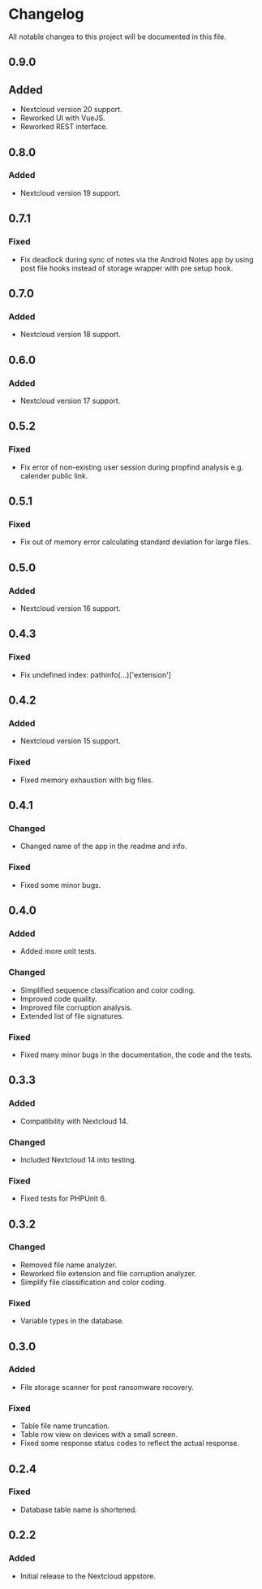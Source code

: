 # Changelog

All notable changes to this project will be documented in this file.

## 0.9.0

## Added

- Nextcloud version 20 support.
- Reworked UI with VueJS.
- Reworked REST interface.

## 0.8.0

### Added

- Nextcloud version 19 support.

## 0.7.1

### Fixed

- Fix deadlock during sync of notes via the Android Notes app by using post file hooks instead of storage wrapper with pre setup hook.

## 0.7.0

### Added

- Nextcloud version 18 support.

## 0.6.0

### Added

- Nextcloud version 17 support.

## 0.5.2

### Fixed

- Fix error of non-existing user session during propfind analysis e.g. calender public link.

## 0.5.1

### Fixed

- Fix out of memory error calculating standard deviation for large files.

## 0.5.0

### Added

- Nextcloud version 16 support.

## 0.4.3

### Fixed

- Fix undefined index: pathinfo(...)['extension']

## 0.4.2

### Added

- Nextcloud version 15 support.

### Fixed

- Fixed memory exhaustion with big files.

## 0.4.1

### Changed

- Changed name of the app in the readme and info.

### Fixed

- Fixed some minor bugs.

## 0.4.0

### Added

- Added more unit tests.

### Changed

- Simplified sequence classification and color coding.
- Improved code quality.
- Improved file corruption analysis.
- Extended list of file signatures.

### Fixed

- Fixed many minor bugs in the documentation, the code and the tests.

## 0.3.3

### Added

- Compatibility with Nextcloud 14.

### Changed

- Included Nextcloud 14 into testing.

### Fixed

- Fixed tests for PHPUnit 6.

## 0.3.2

### Changed

- Removed file name analyzer.
- Reworked file extension and file corruption analyzer.
- Simplify file classification and color coding.

### Fixed

- Variable types in the database.

## 0.3.0

### Added

- File storage scanner for post ransomware recovery.

### Fixed

- Table file name truncation.
- Table row view on devices with a small screen.
- Fixed some response status codes to reflect the actual response.

## 0.2.4

### Fixed

- Database table name is shortened.

## 0.2.2

### Added

- Initial release to the Nextcloud appstore.
